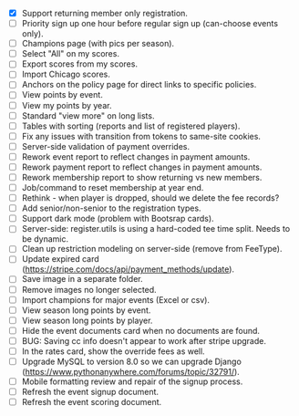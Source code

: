 - [x] Support returning member only registration.
- [ ] Priority sign up one hour before regular sign up (can-choose events only).
- [ ] Champions page (with pics per season).
- [ ] Select "All" on my scores.
- [ ] Export scores from my scores.
- [ ] Import Chicago scores.
- [ ] Anchors on the policy page for direct links to specific policies.
- [ ] View points by event.
- [ ] View my points by year.
- [ ] Standard "view more" on long lists.
- [ ] Tables with sorting (reports and list of registered players).
- [ ] Fix any issues with transition from tokens to same-site cookies.
- [ ] Server-side validation of payment overrides.
- [ ] Rework event report to reflect changes in payment amounts.
- [ ] Rework payment report to reflect changes in payment amounts.
- [ ] Rework membership report to show returning vs new members.
- [ ] Job/command to reset membership at year end.
- [ ] Rethink - when player is dropped, should we delete the fee records?
- [ ] Add senior/non-senior to the registration types.
- [ ] Support dark mode (problem with Bootsrap cards).
- [ ] Server-side: register.utils is using a hard-coded tee time split. Needs to be dynamic.
- [ ] Clean up restriction modeling on server-side (remove from FeeType).
- [ ] Update expired card (https://stripe.com/docs/api/payment_methods/update).
- [ ] Save image in a separate folder.
- [ ] Remove images no longer selected.
- [ ] Import champions for major events (Excel or csv).
- [ ] View season long points by event.
- [ ] View season long points by player.
- [ ] Hide the event documents card when no documents are found.
- [ ] BUG: Saving cc info doesn't appear to work after stripe upgrade.
- [ ] In the rates card, show the override fees as well.
- [ ] Upgrade MySQL to version 8.0 so we can upgrade Django
      (https://www.pythonanywhere.com/forums/topic/32791/).
- [ ] Mobile formatting review and repair of the signup process.
- [ ] Refresh the event signup document.
- [ ] Refresh the event scoring document.
